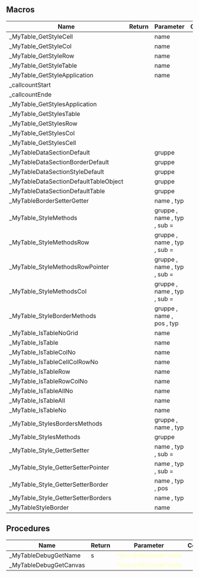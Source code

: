 ## Macros

|Name|Return|Parameter|Comment|
| --- | --- | --- | --- |
|\_MyTable\_GetStyleCell||name||
|\_MyTable\_GetStyleCol||name||
|\_MyTable\_GetStyleRow||name||
|\_MyTable\_GetStyleTable||name||
|\_MyTable\_GetStyleApplication||name||
|\_callcountStart||||
|\_callcountEnde||||
|\_MyTable\_GetStylesApplication||||
|\_MyTable\_GetStylesTable||||
|\_MyTable\_GetStylesRow||||
|\_MyTable\_GetStylesCol||||
|\_MyTable\_GetStylesCell||||
|\_MyTableDataSectionDefault||gruppe||
|\_MyTableDataSectionBorderDefault||gruppe||
|\_MyTableDataSectionStyleDefault||gruppe||
|\_MyTableDataSectionDefaultTableObject||gruppe||
|\_MyTableDataSectionDefaultTable||gruppe||
|\_MyTableBorderSetterGetter||name , typ||
|\_MyTable\_StyleMethods||gruppe , name , typ , sub = ||
|\_MyTable\_StyleMethodsRow||gruppe , name , typ , sub = ||
|\_MyTable\_StyleMethodsRowPointer||gruppe , name , typ , sub = ||
|\_MyTable\_StyleMethodsCol||gruppe , name , typ , sub = ||
|\_MyTable\_StyleBorderMethods||gruppe , name , pos , typ||
|\_MyTable\_IsTableNoGrid||name||
|\_MyTable\_IsTable||name||
|\_MyTable\_IsTableColNo||name||
|\_MyTable\_IsTableCellColRowNo||name||
|\_MyTable\_IsTableRow||name||
|\_MyTable\_IsTableRowColNo||name||
|\_MyTable\_IsTableAllNo||name||
|\_MyTable\_IsTableAll||name||
|\_MyTable\_IsTableNo||name||
|\_MyTable\_StylesBordersMethods||gruppe , name , typ||
|\_MyTable\_StylesMethods||gruppe||
|\_MyTable\_Style\_GetterSetter||name , typ , sub = ||
|\_MyTable\_Style\_GetterSetterPointer||name , typ , sub = ||
|\_MyTable\_Style\_GetterSetterBorder||name , typ , pos||
|\_MyTable\_Style\_GetterSetterBorders||name , typ||
|\_MyTableStyleBorder||name||


## Procedures

|Name|Return|Parameter|Comment|
| --- | --- | --- | --- |
|\_MyTableDebugGetName|s|<span style="color:#FFFFAA">*this.strMyTableVTable</span>||
|\_MyTableDebugGetCanvas||<span style="color:#FFFFAA">*this.strMyTableVTable</span>||


